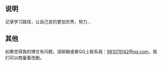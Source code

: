 ## 说明

记录学习路径，让自己变的更加优秀，努力...



## 其他
如果觉得我的博文有问题，请邮箱或者QQ上联系我：[981079142@qq.com](mailto:981079142@qq.com)，我们可以商量着改删。